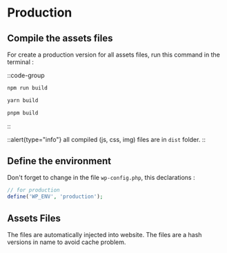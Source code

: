 # Production


## Compile the assets files

For create a production version for all assets files, run this command in the terminal :

::code-group
  ```bash [npm]
  npm run build
  ```
  ```bash [yarn]
  yarn build
  ```
  ```bash [pnpm]
  pnpm build
  ```
::

::alert{type="info"}
all compiled (js, css, img) files are in ```dist``` folder.
::


## Define the environment

Don't forget to change in the file ```wp-config.php```, this declarations :

```php
// for production
define('WP_ENV', 'production');
```


## Assets Files

The files are automatically injected into website. The files are a hash versions in name to avoid cache problem.
